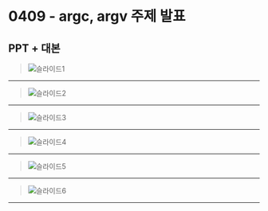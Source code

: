 # 0409 - argc, argv 주제 발표
## PPT + 대본
> ![슬라이드1](https://github.com/22seul/System/assets/143988446/c54da26b-0cf7-495b-b535-5f33c23d76dd)
---
> ![슬라이드2](https://github.com/22seul/System/assets/143988446/3cab73b4-ad3a-4ee2-af2f-b31f14e9f547)
---
> ![슬라이드3](https://github.com/22seul/System/assets/143988446/44bd62bb-a07a-430f-bbca-578c151280dd)
---
> ![슬라이드4](https://github.com/22seul/System/assets/143988446/f693fc56-bb62-4be6-9c73-5c10918f210d)
---
> ![슬라이드5](https://github.com/22seul/System/assets/143988446/730043f1-d2a2-43b5-aadd-fd7565034292)
---
> ![슬라이드6](https://github.com/22seul/System/assets/143988446/aab19727-0515-4e91-a871-09d1a328ee31)
---
